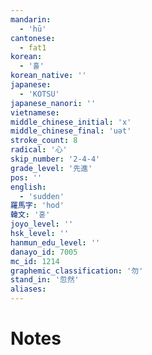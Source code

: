 ```yaml
---
mandarin:
  - 'hū'
cantonese:
  - fat1
korean:
  - '홀'
korean_native: ''
japanese:
  - 'KOTSU'
japanese_nanori: ''
vietnamese:
middle_chinese_initial: 'x'
middle_chinese_final: 'uət'
stroke_count: 8
radical: '心'
skip_number: '2-4-4'
grade_level: '先進'
pos: ''
english:
  - 'sudden'
羅馬字: 'hod'
韓文: '혿'
joyo_level: ''
hsk_level: ''
hanmun_edu_level: ''
danayo_id: 7005
mc_id: 1214
graphemic_classification: '勿'
stand_in: '忽然'
aliases:
---
```


# Notes
